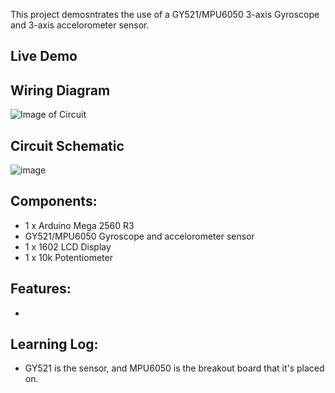 This project demosntrates the use of a GY521/MPU6050 3-axis Gyroscope and 3-axis accelorometer sensor.

## Live Demo
[comment]: # (insert video in the next line)


## Wiring Diagram
![Image of Circuit]()

## Circuit Schematic
![image]()

## Components:
- 1 x Arduino Mega 2560 R3
- GY521/MPU6050 Gyroscope and accelorometer sensor
- 1 x 1602 LCD Display
- 1 x 10k Potentiometer

## Features:
- 

## Learning Log:
- GY521 is the sensor, and MPU6050 is the breakout board that it's placed on.
